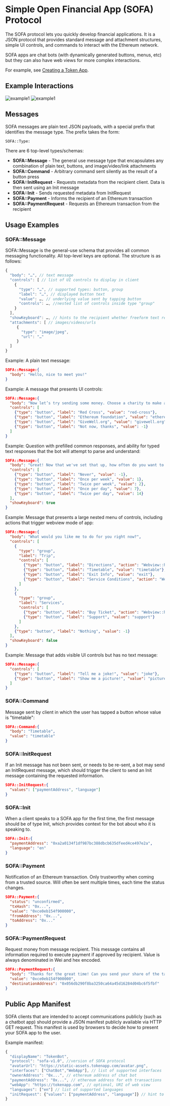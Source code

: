 # Simple Open Financial App (SOFA) Protocol

The SOFA protocol lets you quickly develop financial applications. It is a JSON protocol that provides standard message and attachment structures, simple UI controls, and commands to interact with the Ethereum network.

SOFA apps are chat bots (with dynamically generated buttons, menus, etc) but they can also have web views for more complex interactions.

For example, see [Creating a Token App](http://developers.tokenbrowser.com/docs/creating-a-token-app).

## Example Interactions

![example1](https://i.imgur.com/VXOyrDl.png)
![example1](https://i.imgur.com/muzf1Qi.jpg)

## Messages

SOFA messages are plain text JSON payloads, with a special prefix that identifies the message type.
The prefix takes the form:

`SOFA::Type:`

There are 6 top-level types/schemas:

- **SOFA::Message** - The general use message type that encapsulates any combination of plain text, buttons, and image/video/link attachments
- **SOFA::Command** - Arbitrary command sent silently as the result of a button press
- **SOFA::InitRequest** - Requests metadata from the recipient client. Data is then sent using an Init message
- **SOFA::Init** - Sends requested metadata from InitRequest
- **SOFA::Payment** - Informs the recipient of an Ethereum transaction
- **SOFA::PaymentRequest** - Requests an Ethereum transaction from the recipient


## Usage Examples

### SOFA::Message

SOFA::Message is the general-use schema that provides all common messaging functionality.
All top-level keys are optional. The structure is as follows:

```javascript
{
  "body": "…", // text message
  "controls": [ // list of UI controls to display in client
    {
      "type": "…", // supported types: button, group
      "label": "…", // displayed button text
      "value": …, // underlying value sent by tapping button
      "controls": …, //nested list of controls inside type "group"
    }
  ],
  "showKeyboard": …, // hints to the recipient whether freeform text responses will be accepted
  "attachments": [ // images/videos/urls
     {
       "type": "image/jpeg",
       "url": "…"
     }
  ]
}
```

Example: A plain text message:
```json
SOFA::Message:{
  "body": "Hello, nice to meet you!"
}
```

Example: A message that presents UI controls:
```json
SOFA::Message:{
  "body": "Now let’s try sending some money. Choose a charity to make a donation of $0.01.",
  "controls": [
    {"type": "button", "label": "Red Cross", "value": "red-cross"},
    {"type": "button", "label": "Ethereum foundation", "value": "ethereum-foundation"},
    {"type": "button", "label": "GiveWell.org", "value": "givewell.org"},
    {"type": "button", "label": "Not now, thanks", "value": -1}
  ]
}
```

Example: Question with prefilled common responses, and ability for typed text
responses that the bot will attempt to parse and understand:
```json
SOFA::Message:{
  "body": "Great! Now that we've set that up, how often do you want to recieve reminders?",
  "controls": [
    {"type": "button", "label": "Never", "value": -1},
    {"type": "button", "label": "Once per week", "value": 1},
    {"type": "button", "label": "Twice per week", "value": 2},
    {"type": "button", "label": "Once per day", "value": 7},
    {"type": "button", "label": "Twice per day", "value": 14}
  ],
  "showKeyboard": true
}
```

Example: Message that presents a large nested menu of controls, including actions that trigger
webview mode of app:
```json
SOFA::Message:{
  "body": "What would you like me to do for you right now?",
  "controls": [
    {
      "type": "group",
      "label": "Trip",
      "controls": [
        {"type": "button", "label": "Directions", "action": "Webview::http://mydapp.com/directions"},
        {"type": "button", "label": "Timetable", "value": "timetable"},
        {"type": "button", "label": "Exit Info", "value": "exit"},
        {"type": "button", "label": "Service Conditions", "action": "Webview::http://mydapp.com/service-conditions"}
      ]
    },
    {
      "type": "group",
      "label": "Services",
      "controls": [
        {"type": "button", "label": "Buy Ticket", "action": "Webview::http://mydapp.com/buy-ticket"},
        {"type": "button", "label": "Support", "value": "support"}
      ]
    },
    {"type": "button", "label": "Nothing", "value": -1}
  ],
  "showKeyboard": false
}
```


Example: Message that adds visible UI controls but has no text message:
```json
SOFA::Message:{
  "controls": [
    {"type": "button", "label": "Tell me a joke!", "value": "joke"},
    {"type": "button", "label": "Show me a picture!", "value": "picture"}
  ]
}
```


### SOFA::Command

Message sent by client in which the user has tapped a button whose value is "timetable":
```json
SOFA::Command:{
  "body": "Timetable",
  "value": "timetable"
}
```

### SOFA::InitRequest

If an Init message has not been sent, or needs to be re-sent, a bot may send
an InitRequest message, which should trigger the client to send an Init
message containing the requested information.

```json
SOFA::InitRequest:{
  "values": ["paymentAddress", "language"]
}
```


### SOFA::Init

When a client speaks to a SOFA app for the first time, the first message should be
of type Init, which provides context for the bot about who it is speaking to.

```json
SOFA::Init:{
  "paymentAddress": "0xa2a0134f1df987bc388dbcb635dfeed4ce497e2a",
  "language": "en"
}
```


### SOFA::Payment

Notification of an Ethereum transaction. Only trustworthy when coming from
a trusted source. Will often be sent multiple times, each time the status
changes.

```json
SOFA::Payment:{
  "status": "unconfirmed",
  "txHash": "0x...",
  "value": "0xce0eb154f900000",
  "fromAddress": "0x...",
  "toAddress": "0x..."
}
```



### SOFA::PaymentRequest

Request money from message recipient. This message contains all information required
to execute payment if approved by recipient. Value is always denominated in Wei and
hex encoded.

```json
SOFA::PaymentRequest:{
  "body": "Thanks for the great time! Can you send your share of the tab?",
  "value": "0xce0eb154f900000",
  "destinationAddress": "0x056db290f8ba3250ca64a45d16284d04bc6f5fbf"
}
```







## Public App Manifest

SOFA clients that are intended to accept communications publicly (such as a chatbot app)
should provide a JSON manifest publicly available via HTTP GET request. This manifest is
used by browsers to decide how to present your SOFA app to the user.

Example manifest:
```javascript
{
  "displayName": "TokenBot",
  "protocol": "sofa-v1.0", //version of SOFA protocol
  "avatarUrl": "https://static-assets.tokenapp.com/avatar.png",
  "interfaces": ["ChatBot","WebApp"], // list of supported interfaces
  "ownerAddress": "0x...", // ethereum address of chat bot
  "paymentAddress": "0x...", // ethereum address for eth transactions
  "webApp": "https://tokenapp.com", // optional, URI of web view
  "languages": ["en"] // list of supported languages
  "initRequest": {"values": ["paymentAddress", "language"]} // hint to client that an Init message should be sent automatically when the app is opened
}
```
